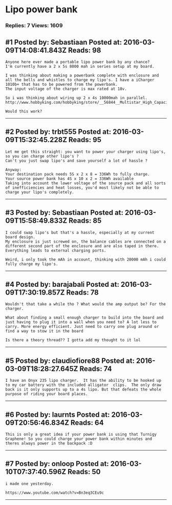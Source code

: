 # Lipo power bank

### Replies: 7 Views: 1609

## \#1 Posted by: Sebastiaan Posted at: 2016-03-09T14:08:41.843Z Reads: 98

```
Anyone here ever made a portable lipo power bank by any chance?
I'm currently have a 2 x 5s 8000 mah in series setup at my board.

I was thinking about making a powerbank complete with enclosure and all the bells and whistles to charge my lipo's. I have a iCharger 1010b+ that has to be powered from the powerbank.
The input voltage of the charger is max rated at 18v.

So i was thinking about wiring up 2 x 4s 10000mah in parallel.
http://www.hobbyking.com/hobbyking/store/__56844__Multistar_High_Capacity_4S_10000mAh_Multi_Rotor_Lipo_Pack.html

Would this work?
```

---
## \#2 Posted by: trbt555 Posted at: 2016-03-09T15:32:45.228Z Reads: 95

```
Let me get this straight: you want to power your charger using lipo's, so you can charge other lipo's ?
Can't you just swap lipo's and save yourself a lot of hassle ?

Anyway:
Your destination pack needs 5S x 2 x 8 = 336Wh to fully charge.
Your source power bank has 4S x 10 x 2 = 336Wh available
Taking into account the lower voltage of the source pack and all sorts of inefficiencies and heat losses, you'd most likely not be able to charge your lipo's completely.
```

---
## \#3 Posted by: Sebastiaan Posted at: 2016-03-09T15:58:49.833Z Reads: 85

```
I could swap lipo's but that's a hassle, especially at my current board design. 
My enclosure is just screwed on, the balance cables are connected on a different second part of the enclosure and are also taped in there. Everything leads to external charging ports.

Weird, i only took the mAh in account, thinking with 20000 mAh i could fully charge my lipo's.
```

---
## \#4 Posted by: barajabali Posted at: 2016-03-09T17:30:19.857Z Reads: 78

```
Wouldn't that take a while tho ? What would the amp output be? For the charger. 

What about finding a small enough charger to build into the board and just having to plug it into a wall when you need to? A lot less to carry. More energy efficient. Just need to carry one plug around or find a way to stow it in the board

Is there a theory thread?? I gotta add my thought to it lol
```

---
## \#5 Posted by: claudiofiore88 Posted at: 2016-03-09T18:28:27.645Z Reads: 74

```
I have an Onyx 235 lipo charger.  It has the ability to be hooked up to my car battery with the included alligator  clips.  The only draw back is it only supports up to a 4s lipo. But that defeats the whole purpose of riding your board places.
```

---
## \#6 Posted by: laurnts Posted at: 2016-03-09T20:56:46.834Z Reads: 64

```
This is only a great idea if your power bank is using that Turnigy Graphene! So you could charge your power bank within minutes and theres always power in the backpack :D
```

---
## \#7 Posted by: onloop Posted at: 2016-03-10T07:37:40.596Z Reads: 50

```
i made one yesterday.

https://www.youtube.com/watch?v=Bn3eq3CEu9c
```

---
